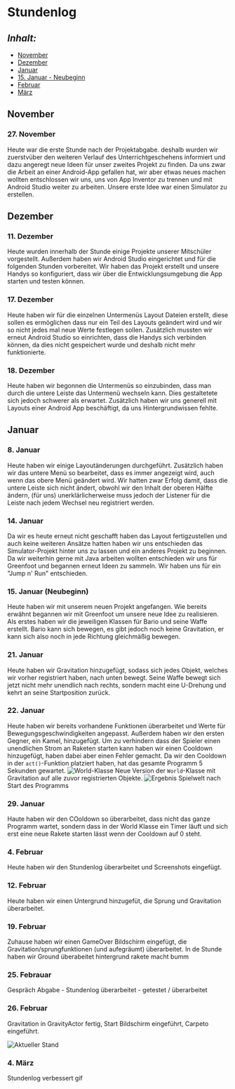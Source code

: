 # Stundenlog

## *Inhalt:* <a name="Inhalt"></a>
* [November](#November)
* [Dezember](#Dezember)
* [Januar](#Januar)
* [15. Januar - Neubeginn](#Neu)
* [Februar](#Februar)
* [März](#März)

## November <a name="November"></a>

### 27. November

Heute war die erste Stunde nach der Projektabgabe. deshalb wurden wir zuerstvüber den weiteren Verlauf des Unterrichtgeschehens informiert und dazu angeregt neue Ideen für unser zweites Projekt zu finden. Da uns zwar die Arbeit an einer Android-App gefallen hat, wir aber etwas neues machen wollten entschlossen wir uns, uns von App Inventor zu trennen und mit Android Studio weiter zu arbeiten. Unsere erste Idee war einen Simulator zu erstellen. 


## Dezember <a name="Dezember"></a>

### 11. Dezember

Heute wurden innerhalb der Stunde einige Projekte unserer Mitschüler vorgestellt. Außerdem haben wir Android Studio eingerichtet und für die folgenden Stunden vorbereitet. Wir haben das Projekt erstellt und unsere Handys so konfiguriert, dass wir über die Entwicklungsumgebung die App starten und testen können.


### 17. Dezember

Heute haben wir für die einzelnen Untermenüs Layout Dateien erstellt, diese sollen es ermöglichen dass nur ein Teil des Layouts geändert wird und wir so nicht jedes mal neue Werte festlegen sollen. Zusätzlich mussten wir erneut Android Studio so einrichten, dass die Handys sich verbinden können, da dies nicht gespeichert wurde und deshalb nicht  mehr funktionierte.

### 18. Dezember 

Heute haben wir begonnen die Untermenüs so einzubinden, dass man durch die untere Leiste das Untermenü wechseln kann. Dies gestaltetete sich jedoch schwerer als erwartet.
Zusätzlich haben wir uns generell mit Layouts einer Android App beschäftigt, da uns Hintergrundwissen fehlte.


## Januar <a name="Januar"></a>

### 8. Januar

Heute haben wir einige Layoutänderungen durchgeführt. Zusätzlich haben wir das untere Menü so bearbeitet, dass es immer angezeigt wird, auch wenn das obere Menü geändert wird. Wir hatten zwar Erfolg damit, dass die untere Leiste sich nicht ändert, obwohl wir den Inhalt der oberen Hälfte ändern, (für uns) unerklärlicherweise muss jedoch der Listener für die Leiste nach jedem Wechsel neu registriert werden.

### 14. Januar

Da wir es heute erneut nicht geschafft haben das Layout fertigzustellen und auch keine weiteren Ansätze hatten haben wir uns entschieden das Simulator-Projekt hinter uns zu lassen und ein anderes Projekt zu beginnen. Da wir weiterhin gerne mit Java arbeiten wollten entschieden wir uns für Greenfoot und begannen erneut Ideen zu sammeln. Wir haben uns für ein "Jump n' Run" entschieden.

### 15. Januar (Neubeginn)<a name="Neu"></a>

Heute haben wir mit unserem neuen Projekt angefangen. Wie bereits erwähnt begannen wir mit Greenfoot um unsere neue Idee zu realisieren. 
Als erstes haben wir die jeweiligen Klassen für Bario und seine Waffe erstellt. Bario kann sich bewegen, es gibt jedoch noch keine Gravitation, er kann sich also noch in jede Richtung gleichmäßig bewegen.

### 21. Januar

Heute haben wir Gravitation hinzugefügt, sodass sich jedes Objekt, welches wir vorher registriert haben, nach unten bewegt. Seine Waffe bewegt sich jetzt nicht mehr unendlich nach rechts, sondern macht eine U-Drehung und kehrt an seine Startposition zurück.

### 22. Januar

Heute haben wir bereits  vorhandene Funktionen überarbeitet und Werte für Bewegungsgeschwindigkeiten angepasst. Außerdem haben wir den ersten Gegner, ein Kamel, hinzugefügt. Um zu verhindern dass der Spieler einen unendlichen Strom an Raketen starten kann haben wir einen Cooldown hinzugefügt, haben dabei aber einen Fehler gemacht. Da wir den Cooldown in der `act()`-Funktion platziert haben, hat das gesamte Programm 5 Sekunden gewartet.
![`World`-Klasse](https://raw.githubusercontent.com/StormarnJB/BarioTheGame/master/Screenshots/Screenshot%202019-01-22%20at%2016.29.01.png) Neue Version der `World`-Klasse mit Gravitation auf alle zuvor registrierten Objekte.
![Ergebnis](https://raw.githubusercontent.com/StormarnJB/BarioTheGame/master/Screenshots/Screenshot%202019-01-22%20at%2016.26.30.png) Spielwelt nach Start des Programms


### 29. Januar

Haute haben wir den COoldown so überarbeitet, dass nicht das ganze Programm wartet, sondern dass in der World Klasse ein Timer läuft und sich erst eine neue Rakete starten lässt wenn der Cooldown auf 0 steht.


### 4. Februar <a name="Februar"></a>

Heute haben wir den Stundenlog überarbeitet und Screenshots eingefügt.


### 12. Februar

Heute haben wir einen Untergrund hinzugefüt, die Sprung und Gravitation überarbeitet.


### 19. Februar

Zuhause haben wir einen GameOver Bildschirm eingefügt, die Gravitation/sprungfunktionen (und aufegräumt) überarbeitet.
In de Stunde haben wir Ground überabeitet hintergrund rakete macht bumm


### 25. Febrauar

Gespräch Abgabe - Stundenlog überarbeitet - getestet / überarbeitet


### 26. Februar

Gravitation in GravityActor fertig, Start Bildschirm eingeführt, Carpeto eingeführt.

![Aktueller Stand](https://github.com/StormarnJB/BarioTheGame/blob/master/Screenshots/0403201910_58_42.gif?raw=true)


### 4. März <a name="März"></a>

Stundenlog verbessert gif

